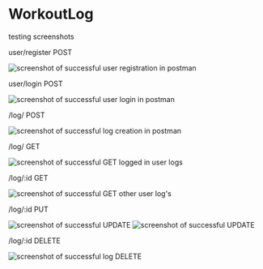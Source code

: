 # WorkoutLog



testing screenshots

user/register POST


![screenshot of successful user registration in postman](./server/assets/user-register-endpoint-test.jpg)


user/login POST


![screenshot of successful user login in postman](./server/assets/user-login-endpoint-test.jpg)


/log/ POST


![screenshot of successful log creation in postman](./server/assets/create-log-endpoint-test.jpg)


/log/ GET


![screenshot of successful GET logged in user logs](./server/assets/Get-user-logs-endpoint-test.jpg)



/log/:id GET


![screenshot of successful GET other user log's](./server/assets/get-log-by-other-owner-ID-test.jpg)



/log/:id PUT


![screenshot of successful UPDATE](./server/assets/Update-log-test.jpg)
![screenshot of successful UPDATE](./server/assets/result-update-log-test.jpg)

/log/:id  DELETE



![screenshot of successful log DELETE](./server/assets/Workoutlog-deleted-test.jpg)